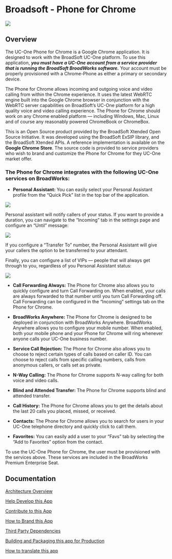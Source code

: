 # Broadsoft - Phone for Chrome

![](http://puu.sh/iKFuu/49b8df1956.png)

## Overview

The UC-One Phone for Chrome is a Google Chrome application.  It is designed to work with the BroadSoft UC-One platform.  To use this application, **_you must have a UC-One account from a service provider that is running the BroadSoft BroadWorks software._**   Your account must be properly provisioned with a Chrome-Phone as either a primary or secondary device.  

The Phone for Chrome allows incoming and outgoing voice and video calling from within the Chrome experience.  It uses the latest WebRTC engine built into the Google Chrome browser in conjunction with the WebRTC server capabilities on BroadSoft’s UC-One platform for a high quality voice and video calling experience.  The Phone for Chrome should work on any Chrome enabled platform — including Windows, Mac, Linux and of course any reasonably powered ChromeBook or ChromeBox.  

This is an Open Source product provided by the BroadSoft Xtended Open Source Initiative.  It was developed using the BroadSoft ExSIP library, and the BroadSoft Xtended APIs.  A reference implementation is available on the **Google Chrome Store**.  The source code is provided to service providers who wish to brand and customize the Phone for Chrome for they UC-One market offer.  

### The Phone for Chrome integrates with the following UC-One services on BroadWorks:

- **Personal Assistant:** You can easily select your Personal Assistant profile from the “Quick Pick” list in the top bar of the application.

![](http://puu.sh/iKQ8k/1aa0b1d48e.png)

Personal assistant will notify callers of your status.  If you want to provide a duration, you can navigate to the “Incoming” tab in the settings page and configure an “Until” message:

![](http://puu.sh/iKQ9G/38ab9ae96e.png)

If you configure a “Transfer To” number, the Personal Assistant will give your callers the option to be transferred to your attendant.

Finally, you can configure a list of VIPs — people that will always get through to you, regardless of you Personal Assistant status:

![](http://puu.sh/iKQaS/497753e499.png) 

- **Call Forwarding Always:** The Phone for Chrome also allows you to quickly configure and turn Call Forwarding on.  When enabled, your calls are always forwarded to that number until you turn Call Forwarding off.  Call Forwarding can be configured in the “Incoming” settings tab on the Phone for Chrome.

- **BroadWorks Anywhere:** The Phone for Chrome is designed to be deployed in conjunction with BroadWorks Anywhere.  BroadWorks Anywhere allows you to configure your mobile number. When enabled, both your mobile phone and your Phone for Chrome will ring whenever anyone calls your UC-One business number.

- **Service Call Rejection:** The Phone for Chrome also allows you to choose to reject certain types of calls based on caller ID. You can choose to reject calls from specific calling numbers, calls from anonymous callers, or calls set as private.

- **N-Way Calling:** The Phone for Chrome supports N-way calling for both voice and video calls.

- **Blind and Attended Transfer:** The Phone for Chrome supports blind and attended transfer.

- **Call History:** The Phone for Chrome allows you to get the details about the last 20 calls you placed, missed, or received.

- **Contacts:** The Phone for Chrome allows you to search for users in your UC-One telephone directory and quickly click to call them.

- **Favorites:** You can easily add a user to your “Favs” tab by selecting the “Add to Favorites” option from the contact.

To use the UC-One Phone for Chrome, the user must be provisioned with the services above. These services are included in the BroadWorks Premium Enterprise Seat.

## Documentation
[Architecture Overview](https://github.com/broadsoftxtended/Product-Phone-for-Chrome/blob/master/documentation/Architecture.md)

[Help Develop this App](https://github.com/broadsoftxtended/Product-Phone-for-Chrome/blob/master/documentation/Development.md)

[Contribute to this App](https://github.com/broadsoftxtended/Product-Phone-for-Chrome/blob/master/documentation/HowToContributeToThisApplication.md)

[How to Brand this App](https://github.com/broadsoftxtended/Product-Phone-for-Chrome/blob/master/documentation/BrandingAndLogoChanges.md)

[Third Party Dependencies](https://github.com/broadsoftxtended/Product-Phone-for-Chrome/blob/master/documentation/Dependencies.md)

[Building and Packaging this app for Production](https://github.com/broadsoftxtended/Product-Phone-for-Chrome/blob/master/documentation/HowToBuildAndPackage.md)

[How to translate this app](https://github.com/broadsoftxtended/Product-Phone-for-Chrome/blob/master/documentation/TranslationAndAddingLanguages.md)
